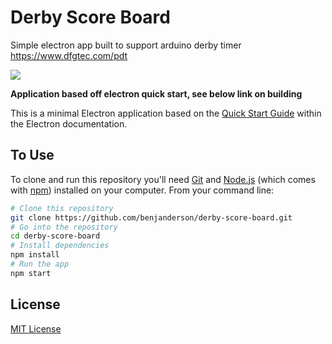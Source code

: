 # Derby Score Board

Simple electron app built to support arduino derby timer https://www.dfgtec.com/pdt

![](https://i.imgur.com/QH0jBL5.png)

**Application based off electron quick start, see below link on building**

This is a minimal Electron application based on the [Quick Start Guide](http://electron.atom.io/docs/tutorial/quick-start) within the Electron documentation.

## To Use

To clone and run this repository you'll need [Git](https://git-scm.com) and [Node.js](https://nodejs.org/en/download/) (which comes with [npm](http://npmjs.com)) installed on your computer. From your command line:

```bash
# Clone this repository
git clone https://github.com/benjanderson/derby-score-board.git
# Go into the repository
cd derby-score-board
# Install dependencies
npm install
# Run the app
npm start
```
## License

[MIT License](LICENSE.md)
